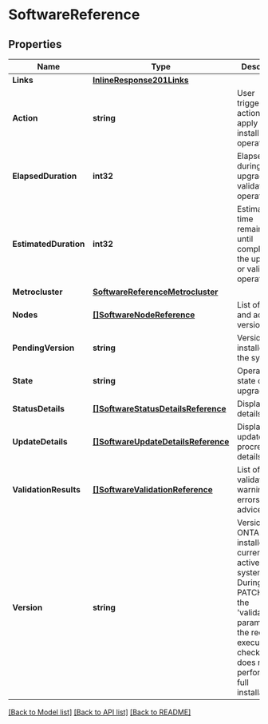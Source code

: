 # SoftwareReference

## Properties

Name | Type | Description | Notes
------------ | ------------- | ------------- | -------------
**Links** | [**InlineResponse201Links**](inline_response_201__links.md) |  | [optional] 
**Action** | **string** | User triggered action to apply to the install operation | [optional] 
**ElapsedDuration** | **int32** | Elapsed time during the upgrade or validation operation | [optional] [readonly] 
**EstimatedDuration** | **int32** | Estimated time remaining until completion of the upgrade or validation operation. | [optional] [readonly] 
**Metrocluster** | [**SoftwareReferenceMetrocluster**](software_reference_metrocluster.md) |  | [optional] 
**Nodes** | [**[]SoftwareNodeReference**](software_node_reference.md) | List of nodes and active versions. | [optional] [readonly] 
**PendingVersion** | **string** | Version being installed on the system. | [optional] [readonly] 
**State** | **string** | Operational state of the upgrade | [optional] [readonly] 
**StatusDetails** | [**[]SoftwareStatusDetailsReference**](software_status_details_reference.md) | Display status details. | [optional] [readonly] 
**UpdateDetails** | [**[]SoftwareUpdateDetailsReference**](software_update_details_reference.md) | Display update procress details. | [optional] [readonly] 
**ValidationResults** | [**[]SoftwareValidationReference**](software_validation_reference.md) | List of validation warnings, errors, and advice. | [optional] [readonly] 
**Version** | **string** | Version of ONTAP installed and currently active on the system. During PATCH, using the &#39;validate_only&#39; parameter on the request executes pre-checks, but does not perform the full installation. | [optional] 

[[Back to Model list]](../README.md#documentation-for-models) [[Back to API list]](../README.md#documentation-for-api-endpoints) [[Back to README]](../README.md)


